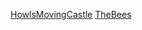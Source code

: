 <a href="HowlsMovingCastle/xhtml/Contents.html">HowlsMovingCastle</a>
<a href="TheBees/text/">TheBees</a>
